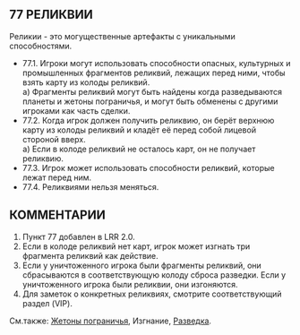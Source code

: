 77 РЕЛИКВИИ
---

Реликии - это могущественные артефакты с уникальными способностями.
* 77.1. Игроки могут использовать способности опасных, культурных и промышленных фрагментов реликвий, лежащих перед ними, чтобы взять карту из колоды реликвий.  
  а) Фрагменты реликвий могут быть найдены когда разведываются планеты и жетоны пограничья, и могут быть обменены с другими игроками как часть сделки.
* 77.2. Когда игрок должен получить реликвию, он берёт верхнюю карту из колоды реликвий и кладёт её перед собой лицевой стороной вверх.  
  а) Если в колоде реликвий не осталось карт, он не получает реликвию.
* 77.3. Игрок может использовать способности реликвий, которые лежат перед ним.
* 77.4. Реликвиями нельзя меняться.

КОММЕНТАРИИ
---
1) Пункт 77 добавлен в LRR 2.0.
2) Если в колоде реликвий нет карт, игрок может изгнать три фрагмента реликвий как действие.
3) Если у уничтоженного игрока были фрагменты реликвий, они сбрасываются в соответствующую колоду сброса разведки. Если у уничтоженного игрока были реликвии, они изгоняются.
4) Для заметок о конкретных реликвиях, смотрите соответствующий раздел (VIP).

См.также: [Жетоны пограничья](frontier_tokens.md), Изгнание, [Разведка](exploration.md).
